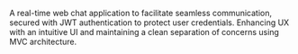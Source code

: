 A real-time web chat application to facilitate seamless communication, secured with JWT authentication to protect user credentials. Enhancing UX with an intuitive UI and maintaining a
clean separation of concerns using MVC architecture.
